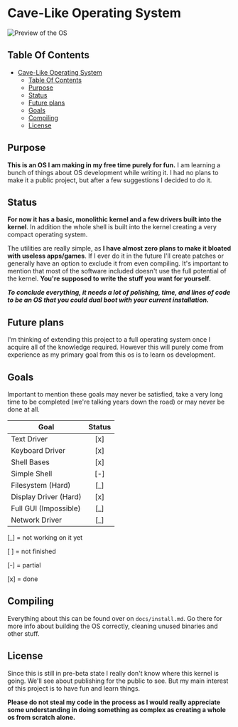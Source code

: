 # Cave-Like Operating System

![Preview of the OS](./docs/preview.png)

## Table Of Contents

- [Cave-Like Operating System](#cave-like-operating-system)
  - [Table Of Contents](#table-of-contents)
  - [Purpose](#purpose)
  - [Status](#status)
  - [Future plans](#future-plans)
  - [Goals](#goals)
  - [Compiling](#compiling)
  - [License](#license)

## Purpose

**This is an OS I am making in my free time purely for fun.** I am learning a bunch of things about OS development while writing it. I had no plans to make it a public project, but after a few suggestions I decided to do it. 

## Status

**For now it has a basic, monolithic kernel and a few drivers built into the kernel**. In addition the whole shell is built into the kernel creating a very compact operating system. 

The utilities are really simple, as **I have almost zero plans to make it bloated with useless apps/games**. If I ever do it in the future I'll create patches or generally have an option to exclude it from even compiling. It's important to mention that most of the software included doesn't use the full potential of the kernel. **You're supposed to write the stuff you want for yourself.** 

***To conclude everything, it needs a lot of polishing, time, and lines of code to be an OS that you could dual boot with your current installation.*** 

## Future plans

I'm thinking of extending this project to a full operating system once I acquire all of the knowledge required. However this will purely come from experience as my primary goal from this os is to learn os development. 

## Goals

Important to mention these goals may never be satisfied, take a very long time to be completed (we're talking years down the road) or may never be done at all.

| Goal                         | Status |
| ---------------------------- |:------:|
| Text Driver                  | [x]    |
| Keyboard Driver              | [x]    |
| Shell Bases                  | [x]    |
| Simple Shell                 | [-]    |
| Filesystem (Hard)            | [_]    |
| Display Driver (Hard)        | [x]    |
| Full GUI (Impossible)        | [_]    |
| Network Driver               | [_]    |

[_] = not working on it yet

[ ] = not finished

[-] = partial

[x] = done

## Compiling

Everything about this can be found over on `docs/install.md`. Go there for more info about building the OS correctly, cleaning unused binaries and other stuff. 

## License

Since this is still in pre-beta state I really don't know where this kernel is going. We'll see about publishing for the public to see. But my main interest of this project is to have fun and learn things. 

**Please do not steal my code in the process as I would really appreciate some understanding in doing something as complex as creating a whole os from scratch alone.**
